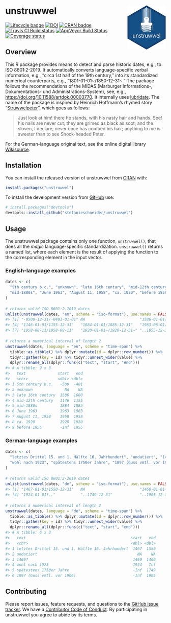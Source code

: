 
<!-- README.md is generated from README.Rmd. Please edit that file -->

# unstruwwel <img src="man/figures/logo.png" align="right" width="120" />

[![Lifecycle
badge](https://img.shields.io/badge/lifecycle-maturing-blue.svg)](https://www.tidyverse.org/lifecycle/#maturing)
[![DOI](https://zenodo.org/badge/DOI/10.5281/zenodo.4451796.svg)](https://doi.org/10.5281/zenodo.4451796)
[![CRAN
badge](http://www.r-pkg.org/badges/version/unstruwwel)](https://cran.r-project.org/package=unstruwwel)
[![Travis CI Build
status](https://travis-ci.org/stefanieschneider/unstruwwel.svg?branch=master)](https://travis-ci.org/stefanieschneider/unstruwwel)
[![AppVeyor Build
Status](https://ci.appveyor.com/api/projects/status/github/stefanieschneider/unstruwwel?branch=master&svg=true)](https://ci.appveyor.com/project/stefanieschneider/unstruwwel)
[![Coverage
status](https://codecov.io/github/stefanieschneider/unstruwwel/coverage.svg?branch=master)](https://codecov.io/github/stefanieschneider/unstruwwel?branch=master)

## Overview

This R package provides means to detect and parse historic dates, e.g.,
to ISO 8601:2-2019. It automatically converts language-specific verbal
information, e.g., “circa 1st half of the 19th century,” into its
standardized numerical counterparts, e.g., “1801-01-01\~/1850-12-31\~.”
The package follows the recommendations of the MIDAS (Marburger
Informations-, Dokumentations- und Administrations-System), see, e.g.,
<https://doi.org/10.11588/artdok.00003770>. It internally uses
[lubridate](https://github.com/tidyverse/lubridate). The name of the
package is inspired by Heinrich Hoffmann’s rhymed story
“[Struwwelpeter](http://www.gutenberg.org/files/12116/12116-h/12116-h.htm#Shock-headed_Peter)”,
which goes as follows:

> Just look at him\! there he stands, with his nasty hair and hands.
> See\! his nails are never cut; they are grimed as black as soot; and
> the sloven, I declare, never once has combed his hair; anything to me
> is sweeter than to see Shock-headed Peter.

For the German-language original text, see the online digital library
[Wikisource](https://de.wikisource.org/wiki/Der_Struwwelpeter/Struwwelpeter).

## Installation

You can install the released version of unstruwwel from
[CRAN](https://CRAN.R-project.org) with:

``` r
install.packages("unstruwwel")
```

To install the development version from
[GitHub](https://github.com/stefanieschneider/unstruwwel) use:

``` r
# install.packages("devtools")
devtools::install_github("stefanieschneider/unstruwwel")
```

## Usage

The unstruwwel package contains only one function, `unstruwwel()`, that
does all the *magic* language-specific standardization. `unstruwwel()`
returns a named list, where each element is the result of applying the
function to the corresponding element in the input vector.

### English-language examples

``` r
dates <- c(
  "5th century b.c.", "unknown", "late 16th century", "mid-12th century",
  "mid-1880s", "June 1963", "August 11, 1958", "ca. 1920", "before 1856"
)

# returns valid ISO 8601:2-2019 dates
unlist(unstruwwel(dates, "en", scheme = "iso-format"), use.names = FALSE)
#> [1] "-0500-12-31/-0401-01-01" NA                        "1586-01-01/1600-12-31"  
#> [4] "1146-01-01/1155-12-31"   "1884-01-01/1885-12-31"   "1963-06-01/1963-06-30"  
#> [7] "1958-08-11/1958-08-11"   "1920-01-01~/1920-12-31~" "..1855-12-31"

# returns a numerical interval of length 2 
unstruwwel(dates, language = "en", scheme = "time-span") %>%
  tibble::as_tibble() %>% dplyr::mutate(id = dplyr::row_number()) %>% 
  tidyr::gather(key = id) %>% tidyr::unnest_wider(value) %>% 
  dplyr::rename_all(dplyr::funs(c("text", "start", "end")))
#> # A tibble: 9 x 3
#>   text              start   end
#>   <chr>             <dbl> <dbl>
#> 1 5th century b.c.   -500  -401
#> 2 unknown              NA    NA
#> 3 late 16th century  1586  1600
#> 4 mid-12th century   1146  1155
#> 5 mid-1880s          1884  1885
#> 6 June 1963          1963  1963
#> 7 August 11, 1958    1958  1958
#> 8 ca. 1920           1920  1920
#> 9 before 1856        -Inf  1855
```

### German-language examples

``` r
dates <- c(
  "letztes Drittel 15. und 1. Hälfte 16. Jahrhundert", "undatiert", "1460?",
  "wohl nach 1923", "spätestens 1750er Jahre", "1897 (Guss vmtl. vor 1906)"
)

# returns valid ISO 8601:2-2019 dates
unlist(unstruwwel(dates, "de", scheme = "iso-format"), use.names = FALSE)
#> [1] "1467-01-01/1550-12-31"   NA                        "1460-01-01~/1460-12-31~"
#> [4] "1924-01-01?.."           "..1749-12-31"            "..1905-12-31?"

# returns a numerical interval of length 2 
unstruwwel(dates, language = "de", scheme = "time-span") %>%
  tibble::as_tibble() %>% dplyr::mutate(id = dplyr::row_number()) %>% 
  tidyr::gather(key = id) %>% tidyr::unnest_wider(value) %>% 
  dplyr::rename_all(dplyr::funs(c("text", "start", "end")))
#> # A tibble: 6 x 3
#>   text                                              start   end
#>   <chr>                                             <dbl> <dbl>
#> 1 letztes Drittel 15. und 1. Hälfte 16. Jahrhundert  1467  1550
#> 2 undatiert                                            NA    NA
#> 3 1460?                                              1460  1460
#> 4 wohl nach 1923                                     1924   Inf
#> 5 spätestens 1750er Jahre                            -Inf  1749
#> 6 1897 (Guss vmtl. vor 1906)                         -Inf  1905
```

## Contributing

Please report issues, feature requests, and questions to the [GitHub
issue tracker](https://github.com/stefanieschneider/unstruwwel/issues).
We have a [Contributor Code of
Conduct](https://github.com/stefanieschneider/unstruwwel/blob/master/CODE_OF_CONDUCT.md).
By participating in unstruwwel you agree to abide by its terms.
